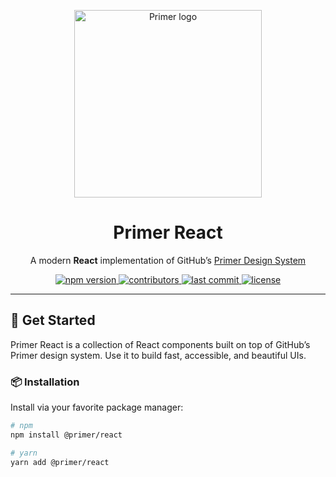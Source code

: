 <p align="center">
  <a href="https://primer.style/react" target="_blank">
    <img alt="Primer logo" width="300px" src="https://user-images.githubusercontent.com/4608155/127241386-f11da52d-00d9-4366-b01c-6f4c1ebcf7f2.png" />
  </a>
</p>

<h1 align="center">Primer React</h1>

<p align="center">
  A modern <strong>React</strong> implementation of GitHub’s <a href="https://primer.style">Primer Design System</a>
</p>

<p align="center">
  <a href="https://www.npmjs.com/package/@primer/react" aria-label="npm package">
    <img alt="npm version" src="https://img.shields.io/npm/v/@primer/react.svg" />
  </a>
  <a href="https://github.com/primer/react/graphs/contributors" aria-label="contributors">
    <img alt="contributors" src="https://img.shields.io/github/contributors/primer/react.svg" />
  </a>
  <a href="https://github.com/primer/react/commits/main" aria-label="last commit">
    <img alt="last commit" src="https://img.shields.io/github/last-commit/primer/react.svg" />
  </a>
  <a href="https://github.com/primer/react/blob/main/LICENSE" aria-label="license">
    <img alt="license" src="https://img.shields.io/github/license/primer/react.svg" />
  </a>
</p>

---

## 🚀 Get Started

Primer React is a collection of React components built on top of GitHub’s Primer design system. Use it to build fast, accessible, and beautiful UIs.

### 📦 Installation

Install via your favorite package manager:

```bash
# npm
npm install @primer/react

# yarn
yarn add @primer/react

